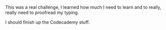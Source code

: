 This was a real challenge, I learned how much I need to learn and to 
really, really need to proofread my typing.

I should finish up the Codecademy stuff.